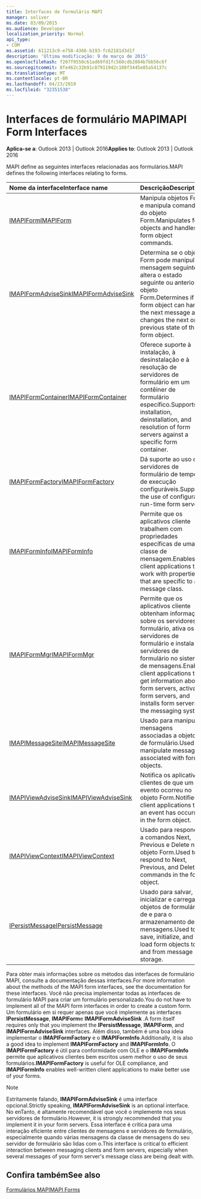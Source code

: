 ```yaml
---
title: Interfaces de formulário MAPI
manager: soliver
ms.date: 03/09/2015
ms.audience: Developer
localization_priority: Normal
api_type:
- COM
ms.assetid: 611213c9-e758-4366-b193-fc62181d3d1f
description: 'Última modificação: 9 de março de 2015'
ms.openlocfilehash: f207f9550c61ad69fd1fc560cdb2084b7bb56c6f
ms.sourcegitcommit: 8fe462c32b91c87911942c188f3445e85a54137c
ms.translationtype: MT
ms.contentlocale: pt-BR
ms.lasthandoff: 04/23/2019
ms.locfileid: "32351538"
---
```

# <a name="mapi-form-interfaces"></a><span data-ttu-id="5ce65-103">Interfaces de formulário MAPI</span><span class="sxs-lookup"><span data-stu-id="5ce65-103">MAPI Form Interfaces</span></span>

  
  
<span data-ttu-id="5ce65-104">**Aplica-se a**: Outlook 2013 | Outlook 2016</span><span class="sxs-lookup"><span data-stu-id="5ce65-104">**Applies to**: Outlook 2013 | Outlook 2016</span></span> 
  
<span data-ttu-id="5ce65-105">MAPI define as seguintes interfaces relacionadas aos formulários.</span><span class="sxs-lookup"><span data-stu-id="5ce65-105">MAPI defines the following interfaces relating to forms.</span></span>
  
|<span data-ttu-id="5ce65-106">**Nome da interface**</span><span class="sxs-lookup"><span data-stu-id="5ce65-106">**Interface name**</span></span>|<span data-ttu-id="5ce65-107">**Descrição**</span><span class="sxs-lookup"><span data-stu-id="5ce65-107">**Description**</span></span>|
|:-----|:-----|
|[<span data-ttu-id="5ce65-108">IMAPIForm</span><span class="sxs-lookup"><span data-stu-id="5ce65-108">IMAPIForm</span></span>](imapiformiunknown.md) <br/> |<span data-ttu-id="5ce65-109">Manipula objetos Form e manipula comandos do objeto Form.</span><span class="sxs-lookup"><span data-stu-id="5ce65-109">Manipulates form objects and handles form object commands.</span></span>  <br/> |
|[<span data-ttu-id="5ce65-110">IMAPIFormAdviseSink</span><span class="sxs-lookup"><span data-stu-id="5ce65-110">IMAPIFormAdviseSink</span></span>](imapiformadvisesinkiunknown.md) <br/> |<span data-ttu-id="5ce65-111">Determina se o objeto Form pode manipular a mensagem seguinte e altera o estado seguinte ou anterior do objeto Form.</span><span class="sxs-lookup"><span data-stu-id="5ce65-111">Determines if the form object can handle the next message and changes the next or previous state of the form object.</span></span>  <br/> |
|[<span data-ttu-id="5ce65-112">IMAPIFormContainer</span><span class="sxs-lookup"><span data-stu-id="5ce65-112">IMAPIFormContainer</span></span>](imapiformcontaineriunknown.md) <br/> |<span data-ttu-id="5ce65-113">Oferece suporte à instalação, à desinstalação e à resolução de servidores de formulário em um contêiner de formulário específico.</span><span class="sxs-lookup"><span data-stu-id="5ce65-113">Supports installation, deinstallation, and resolution of form servers against a specific form container.</span></span>  <br/> |
|[<span data-ttu-id="5ce65-114">IMAPIFormFactory</span><span class="sxs-lookup"><span data-stu-id="5ce65-114">IMAPIFormFactory</span></span>](imapiformfactoryiunknown.md) <br/> |<span data-ttu-id="5ce65-115">Dá suporte ao uso de servidores de formulário de tempo de execução configuráveis.</span><span class="sxs-lookup"><span data-stu-id="5ce65-115">Supports the use of configurable run-time form servers.</span></span>  <br/> |
|[<span data-ttu-id="5ce65-116">IMAPIFormInfo</span><span class="sxs-lookup"><span data-stu-id="5ce65-116">IMAPIFormInfo</span></span>](imapiforminfoimapiprop.md) <br/> |<span data-ttu-id="5ce65-117">Permite que os aplicativos cliente trabalhem com propriedades específicas de uma classe de mensagem.</span><span class="sxs-lookup"><span data-stu-id="5ce65-117">Enables client applications to work with properties that are specific to a message class.</span></span>  <br/> |
|[<span data-ttu-id="5ce65-118">IMAPIFormMgr</span><span class="sxs-lookup"><span data-stu-id="5ce65-118">IMAPIFormMgr</span></span>](imapiformmgriunknown.md) <br/> |<span data-ttu-id="5ce65-119">Permite que os aplicativos cliente obtenham informações sobre os servidores de formulário, ativa os servidores de formulário e instala os servidores de formulário no sistema de mensagens.</span><span class="sxs-lookup"><span data-stu-id="5ce65-119">Enables client applications to get information about form servers, activates form servers, and installs form servers in the messaging system.</span></span>  <br/> |
|[<span data-ttu-id="5ce65-120">IMAPIMessageSite</span><span class="sxs-lookup"><span data-stu-id="5ce65-120">IMAPIMessageSite</span></span>](imapimessagesiteiunknown.md) <br/> |<span data-ttu-id="5ce65-121">Usado para manipular mensagens associadas a objetos de formulário.</span><span class="sxs-lookup"><span data-stu-id="5ce65-121">Used to manipulate messages associated with form objects.</span></span>  <br/> |
|[<span data-ttu-id="5ce65-122">IMAPIViewAdviseSink</span><span class="sxs-lookup"><span data-stu-id="5ce65-122">IMAPIViewAdviseSink</span></span>](imapiviewadvisesinkiunknown.md) <br/> |<span data-ttu-id="5ce65-123">Notifica os aplicativos clientes de que um evento ocorreu no objeto Form.</span><span class="sxs-lookup"><span data-stu-id="5ce65-123">Notifies client applications that an event has occurred in the form object.</span></span>  <br/> |
|[<span data-ttu-id="5ce65-124">IMAPIViewContext</span><span class="sxs-lookup"><span data-stu-id="5ce65-124">IMAPIViewContext</span></span>](imapiviewcontextiunknown.md) <br/> |<span data-ttu-id="5ce65-125">Usado para responder a comandos Next, Previous e Delete no objeto Form.</span><span class="sxs-lookup"><span data-stu-id="5ce65-125">Used to respond to Next, Previous, and Delete commands in the form object.</span></span>  <br/> |
|[<span data-ttu-id="5ce65-126">IPersistMessage</span><span class="sxs-lookup"><span data-stu-id="5ce65-126">IPersistMessage</span></span>](ipersistmessageiunknown.md) <br/> |<span data-ttu-id="5ce65-127">Usado para salvar, inicializar e carregar objetos de formulário de e para o armazenamento de mensagens.</span><span class="sxs-lookup"><span data-stu-id="5ce65-127">Used to save, initialize, and load form objects to and from message storage.</span></span>  <br/> |
   
<span data-ttu-id="5ce65-128">Para obter mais informações sobre os métodos das interfaces de formulário MAPI, consulte a documentação dessas interfaces.</span><span class="sxs-lookup"><span data-stu-id="5ce65-128">For more information about the methods of the MAPI form interfaces, see the documentation for these interfaces.</span></span> <span data-ttu-id="5ce65-129">Você não precisa implementar todas as interfaces de formulário MAPI para criar um formulário personalizado.</span><span class="sxs-lookup"><span data-stu-id="5ce65-129">You do not have to implement all of the MAPI form interfaces in order to create a custom form.</span></span> <span data-ttu-id="5ce65-130">Um formulário em si requer apenas que você implemente as interfaces **IPersistMessage**, **IMAPIForm**e **IMAPIFormAdviseSink** .</span><span class="sxs-lookup"><span data-stu-id="5ce65-130">A form itself requires only that you implement the **IPersistMessage**, **IMAPIForm**, and **IMAPIFormAdviseSink** interfaces.</span></span> <span data-ttu-id="5ce65-131">Além disso, também é uma boa ideia implementar o **IMAPIFormFactory** e o **IMAPIFormInfo**.</span><span class="sxs-lookup"><span data-stu-id="5ce65-131">Additionally, it is also a good idea to implement **IMAPIFormFactory** and **IMAPIFormInfo**.</span></span> <span data-ttu-id="5ce65-132">O **IMAPIFormFactory** é útil para conformidade com OLE e o **IMAPIFormInfo** permite que aplicativos clientes bem escritos usem melhor o uso de seus formulários.</span><span class="sxs-lookup"><span data-stu-id="5ce65-132">**IMAPIFormFactory** is useful for OLE compliance, and **IMAPIFormInfo** enables well-written client applications to make better use of your forms.</span></span> 
  
> [!NOTE]
> <span data-ttu-id="5ce65-133">Estritamente falando, **IMAPIFormAdviseSink** é uma interface opcional.</span><span class="sxs-lookup"><span data-stu-id="5ce65-133">Strictly speaking, **IMAPIFormAdviseSink** is an optional interface.</span></span> <span data-ttu-id="5ce65-134">No enTanto, é altamente recomendável que você o implemente nos seus servidores de formulário.</span><span class="sxs-lookup"><span data-stu-id="5ce65-134">However, it is strongly recommended that you implement it in your form servers.</span></span> <span data-ttu-id="5ce65-135">Essa interface é crítica para uma interação eficiente entre clientes de mensagens e servidores de formulário, especialmente quando várias mensagens da classe de mensagens do seu servidor de formulário são lidas com o.</span><span class="sxs-lookup"><span data-stu-id="5ce65-135">This interface is critical to efficient interaction between messaging clients and form servers, especially when several messages of your form server's message class are being dealt with.</span></span> 
  
## <a name="see-also"></a><span data-ttu-id="5ce65-136">Confira também</span><span class="sxs-lookup"><span data-stu-id="5ce65-136">See also</span></span>



[<span data-ttu-id="5ce65-137">Formulários MAPI</span><span class="sxs-lookup"><span data-stu-id="5ce65-137">MAPI Forms</span></span>](mapi-forms.md)

